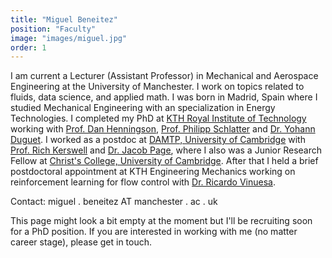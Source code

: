 ```yaml
---
title: "Miguel Beneitez"
position: "Faculty"
image: "images/miguel.jpg"
order: 1
---
```


I am current a Lecturer (Assistant Professor) in Mechanical and Aerospace Engineering at the University of Manchester. I work on topics related to fluids, data science, and applied math. I was born in Madrid, Spain where I studied Mechanical Engineering with an specialization in Energy Technologies. I completed my PhD at [KTH Royal Institute of Technology](https://www.kth.se) working with [Prof. Dan Henningson](https://www.mech.kth.se/~henning/), [Prof. Philipp Schlatter](https://www.lstm.tf.fau.de/person/philipp-schlatter/) and [Dr. Yohann Duguet](https://perso.limsi.fr/duguet/). I worked as a postdoc at [DAMTP, University of Cambridge](https://www.damtp.cam.ac.uk) with [Prof. Rich Kerswell](https://www.damtp.cam.ac.uk/user/rrk26/) and [Dr. Jacob Page](https://www.jacob-page.com), where I also was a Junior Research Fellow at [Christ's College, University of Cambridge](https://www.christs.cam.ac.uk). After that I held a brief postdoctoral appointment at KTH Engineering Mechanics working on reinforcement learning for flow control with [Dr. Ricardo Vinuesa](https://www.vinuesalab.com).

Contact: miguel . beneitez AT manchester . ac . uk

This page might look a bit empty at the moment but I'll be recruiting soon for a PhD position. If you are interested in working with me (no matter career stage), please get in touch.